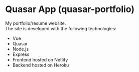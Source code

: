# Quasar App (quasar-portfolio)

<div>My portfolio/resume website.</div>

<div>The site is developed with the following technologies:</div>
<ul>
    <li>Vue</li>
    <li>Quasar</li>
    <li>Node.js</li>
    <li>Express</li>
    <li>Frontend hosted on Netlify</li>
    <li>Backend hosted on Heroku</li>
</ul>



